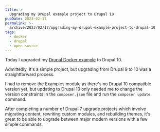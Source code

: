 ```yaml
---
title: >
  Upgrading my Drupal example project to Drupal 10
pubDate: 2023-02-17
permalink: >-
  archive/2023/02/17/upgrading-my-drupal-example-project-to-drupal-10
tags:
  - docker
  - drupal
  - open-source
---
```


Today I upgraded my [Drupal Docker example](https://github.com/opdavies/docker-examples/tree/main/drupal) to Drupal 10.

Admittedly, it's a simple project, but upgrading from Drupal 9 to 10 was a straightforward process.

I had to remove the Examples module as there's no Drupal 10 compatible version yet, but updating to Drupal 10 only needed me to change the version constraints in the `composer.json` file and run the `composer update` command.

After completing a number of Drupal 7 upgrade projects which involve migrating content, rewriting custom modules, and rebuilding themes, it's great to be able to upgrade between major modern versions with a few simple commands.
